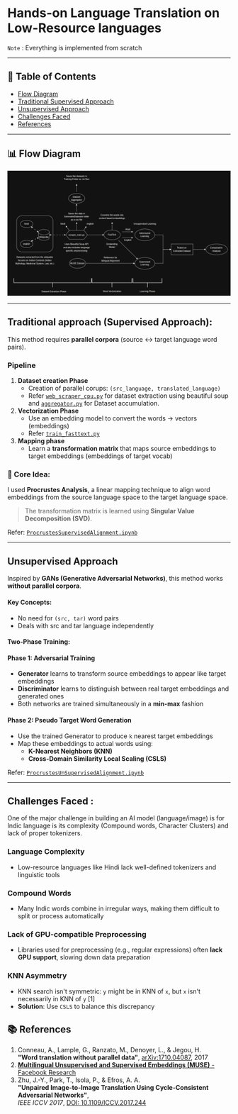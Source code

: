 # Hands-on Language Translation on Low-Resource languages

``Note`` : Everything is implemented from scratch

---

## 📖 Table of Contents  
- [Flow Diagram](#-flow-diagram)  
- [Traditional Supervised Approach](#-traditional-supervised-approach)  
- [Unsupervised Approach](#-unsupervised-approach)  
- [Challenges Faced](#-challenges-faced)
- [References](#-references)

---

## 📊 Flow Diagram

![Language Translation Pipeline](Flow_Diagram.png)

---

## Traditional approach (Supervised Approach): 

This method requires **parallel corpora** (source ↔ target language word pairs).

### Pipeline

1. **Dataset creation Phase**
    - Creation of parallel corups: `(src_language, translated_language)`
    - Refer [`web_scraper_cpu.py`](./DataExtraction/web_scraper_cpu.py) for dataset extraction using beautiful soup and [`aggregator.py`](./GeneratedDatasets/aggregate.py) for Dataset accumulation.
2. **Vectorization Phase** 
    - Use an embedding model to convert the words -> vectors (embeddings)
    - Refer [`train_fasttext.py`](./Training/train_fasttext.py)
3. **Mapping phase**
    - Learn a **transformation matrix** that maps source embeddings to target embeddings (embeddings of target vocab)

### 🧠 Core Idea:
I used **Procrustes Analysis**, a linear mapping technique to align word embeddings from the source language space to the target language space.

> The transformation matrix is learned using **Singular Value Decomposition (SVD)**.

Refer: [`ProcrustesSupervisedAlignment.ipynb`](./Training/ProcrustesSupervisedAlignment.ipynb)

---

## Unsupervised Approach  

Inspired by **GANs (Generative Adversarial Networks)**, this method works **without parallel corpora**.

#### Key Concepts:
- No need for `(src, tar)` word pairs
- Deals with src and tar language independently 

#### Two-Phase Training:

#### **Phase 1: Adversarial Training**
- **Generator** learns to transform source embeddings to appear like target embeddings
- **Discriminator** learns to distinguish between real target embeddings and generated ones
- Both networks are trained simultaneously in a **min-max** fashion

#### **Phase 2: Pseudo Target Word Generation**
- Use the trained Generator to produce `k` nearest target embeddings
- Map these embeddings to actual words using:
  - **K-Nearest Neighbors (KNN)**
  - **Cross-Domain Similarity Local Scaling (CSLS)**

Refer: [`ProcrustesUnSupervisedAlignment.ipynb`](./Training/ProcrustesUnSupervisedAlginment.ipynb)

---

## Challenges Faced : 

One of the major challenge in building an AI model (language/image) is for Indic language is its complexity (Compound words, Character Clusters) and lack of proper tokenizers.

### Language Complexity
- Low-resource languages like Hindi lack well-defined tokenizers and linguistic tools

### Compound Words
- Many Indic words combine in irregular ways, making them difficult to split or process automatically

### Lack of GPU-compatible Preprocessing
- Libraries used for preprocessing (e.g., regular expressions) often **lack GPU support**, slowing down data preparation

### KNN Asymmetry 
- KNN search isn't symmetric: `y` might be in KNN of `x`, but `x` isn't necessarily in KNN of `y` \[1\]
- **Solution**: Use `CSLS` to balance this discrepancy


## 📚 References

1. Conneau, A., Lample, G., Ranzato, M., Denoyer, L., & Jegou, H.  
   **"Word translation without parallel data"**, [arXiv:1710.04087](https://doi.org/10.48550/arXiv.1710.04087), 2017  
2. [**Multilingual Unsupervised and Supervised Embeddings (MUSE)** - Facebook Research](https://github.com/facebookresearch/MUSE)  
3. Zhu, J.-Y., Park, T., Isola, P., & Efros, A. A.  
   **"Unpaired Image-to-Image Translation Using Cycle-Consistent Adversarial Networks"**,  
   *IEEE ICCV 2017*, [DOI: 10.1109/ICCV.2017.244](https://doi.org/10.1109/ICCV.2017.244)